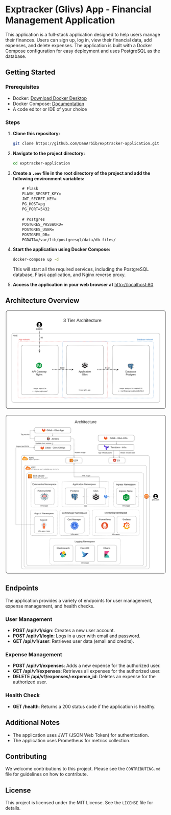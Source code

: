 # Exptracker (Glivs) App - Financial Management Application

This application is a full-stack application designed to help users manage their finances. Users can sign up, log in, view their financial data, add expenses, and delete expenses. The application is built with a Docker Compose configuration for easy deployment and uses PostgreSQL as the database.

## Getting Started

### Prerequisites

- Docker: [Download Docker Desktop](https://www.docker.com/products/docker-desktop/)
- Docker Compose: [Documentation](https://docs.docker.com/compose/)
- A code editor or IDE of your choice

### Steps

1. **Clone this repository:**

    ```bash
    git clone https://github.com/DanArbib/exptracker-application.git
    ```

2. **Navigate to the project directory:**

    ```bash
    cd exptracker-application
    ```

3. **Create a `.env` file in the root directory of the project and add the following environment variables:**

    ```plaintext
        # Flask
        FLASK_SECRET_KEY=
        JWT_SECRET_KEY=
        PG_HOST=pg
        PG_PORT=5432

        # Postgres
        POSTGRES_PASSWORD=
        POSTGRES_USER=
        POSTGRES_DB=
        PGDATA=/var/lib/postgresql/data/db-files/
    ```

4. **Start the application using Docker Compose:**

    ```bash
    docker-compose up -d
    ```

    This will start all the required services, including the PostgreSQL database, Flask application, and Nginx reverse proxy.

5. **Access the application in your web browser at** [http://localhost:80](http://localhost:80)

## Architecture Overview

![Architecture Overview](architecture/3ta.png)

![Architecture Overview](architecture/arc.png)

## Endpoints

The application provides a variety of endpoints for user management, expense management, and health checks.

### User Management

- **POST /api/v1/sign**: Creates a new user account.
- **POST /api/v1/login**: Logs in a user with email and password.
- **GET /api/v1/user**: Retrieves user data (email and credits).

### Expense Management

- **POST /api/v1/expenses**: Adds a new expense for the authorized user.
- **GET /api/v1/expenses**: Retrieves all expenses for the authorized user.
- **DELETE /api/v1/expenses/:expense_id**: Deletes an expense for the authorized user.

### Health Check

- **GET /health**: Returns a 200 status code if the application is healthy.

## Additional Notes

- The application uses JWT (JSON Web Token) for authentication.
- The application uses Prometheus for metrics collection.

## Contributing

We welcome contributions to this project. Please see the `CONTRIBUTING.md` file for guidelines on how to contribute.

## License

This project is licensed under the MIT License. See the `LICENSE` file for details.